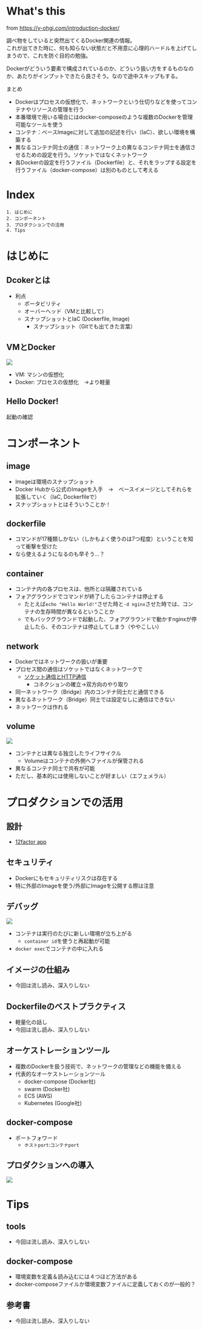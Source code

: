 # What's this

from https://y-ohgi.com/introduction-docker/

調べ物をしていると突然出てくるDocker関連の情報。  
これが出てきた時に、何も知らない状態だと不用意に心理的ハードルを上げてしまうので、これを防ぐ目的の勉強。  

Dockerがどういう要素で構成されているのか、どういう扱い方をするものなのか、あたりがインプットできたら良さそう。なので途中スキップもする。

まとめ

- Dockerはプロセスの仮想化で、ネットワークという仕切りなどを使ってコンテナやリソースの管理を行う
- 本番環境で用いる場合にはdocker-composeのような複数のDockerを管理可能なツールを使う
- コンテナ：ベースImageに対して追加の記述を行い（IaC）、欲しい環境を構築する
- 異なるコンテナ同士の通信：ネットワーク上の異なるコンテナ同士を通信させるための設定を行う。ソケットではなくネットワーク
- 各Dockerの設定を行うファイル（Dockerfile）と、それをラップする設定を行うファイル（docker-compose）は別のものとして考える


# Index

```
1. はじめに
2. コンポーネント
3. プロダクションでの活用
4. Tips
```


# はじめに

## Dcokerとは

- 利点
  - ポータビリティ
  - オーバーヘッド（VMと比較して）
  - スナップショットとIaC (Dockerfile, Image)
    - スナップショット（Gitでも出てきた言葉）

## VMとDocker

![](images/2024-07-09-15-06-53.png)

- VM: マシンの仮想化
- Docker: プロセスの仮想化　→より軽量


## Hello Docker!

起動の確認


# コンポーネント

## image

- Imageは環境のスナップショット
- Docker Hubから公式のImageを入手　→　ベースイメージとしてそれらを拡張していく（IaC, Dockerfileで）
- スナップショットとはそういうことか！

## dockerfile

- コマンドが17種類しかない（しかもよく使うのは7つ程度）ということを知って衝撃を受けた
- なら使えるようになるのも早そう...？


## container

- コンテナ内の各プロセスは、他所とは隔離されている
- フォアグラウンドでコマンドが終了したらコンテナは停止する
  - たとえば`echo "Hello World!"`させた時と`-d nginx`させた時では、コンテナの生存時間が異なるということか
  - でもバックグラウンドで起動した、フォアグラウンドで動かすnginxが停止したら、そのコンテナは停止してしまう（ややこしい）


## network

- Dockerではネットワークの扱いが重要
- プロセス間の通信はソケットではなくネットワークで
  - [ソケット通信とHTTP通信](https://www.miraclejob.com/recommend/detail?cd=2521#:~:text=HTTP%E3%81%AF%E3%82%AF%E3%83%A9%E3%82%A4%E3%82%A2%E3%83%B3%E3%83%88%E3%81%8C%E3%83%AA%E3%82%AF%E3%82%A8%E3%82%B9%E3%83%88,%E3%81%99%E3%82%8B%E3%81%93%E3%81%A8%E3%81%8C%E5%8F%AF%E8%83%BD%E3%81%A7%E3%81%99%E3%80%82)
    - コネクションの確立→双方向のやり取り
- 同一ネットワーク（Bridge）内のコンテナ同士だと通信できる
- 異なるネットワーク（Bridge）同士では設定なしに通信はできない
- ネットワークは作れる

## volume

![](images/2024-07-09-15-48-53.png)

- コンテナとは異なる独立したライフサイクル
  - Volumeはコンテナの外側へファイルが保管される
- 異なるコンテナ同士で共有が可能
- ただし、基本的には使用しないことが好ましい（エフェメラル）


# プロダクションでの活用

## 設計

- [12factor app](https://12factor.net/ja/)


## セキュリティ

- Dockerにもセキュリティリスクは存在する
- 特に外部のImageを使う/外部にImageを公開する際は注意


## デバッグ

![](images/2024-07-09-15-57-34.png)

- コンテナは実行のたびに新しい環境が立ち上がる
  - `container id`を使うと再起動が可能
- `docker exec`でコンテナの中に入れる

## イメージの仕組み

- 今回は流し読み、深入りしない


## Dockerfileのベストプラクティス

- 軽量化の話し
- 今回は流し読み、深入りしない


## オーケストレーションツール

- 複数のDockerを扱う技術で、ネットワークの管理などの機能を備える
- 代表的なオーケストレーションツール
  - docker-compose (Docker社)
  - swarm (Docker社)
  - ECS (AWS)
  - Kubernetes (Google社)

## docker-compose

- ポートフォワード
  - `ホストport`:`コンテナport`

## プロダクションへの導入

![](images/2024-07-09-16-10-59.png)



# Tips

## tools

- 今回は流し読み、深入りしない


## docker-compose

- 環境変数を定義＆読み込むには４つほど方法がある
- docker-composeファイルか環境変数ファイルに定義しておくのが一般的？


## 参考書

- 今回は流し読み、深入りしない
